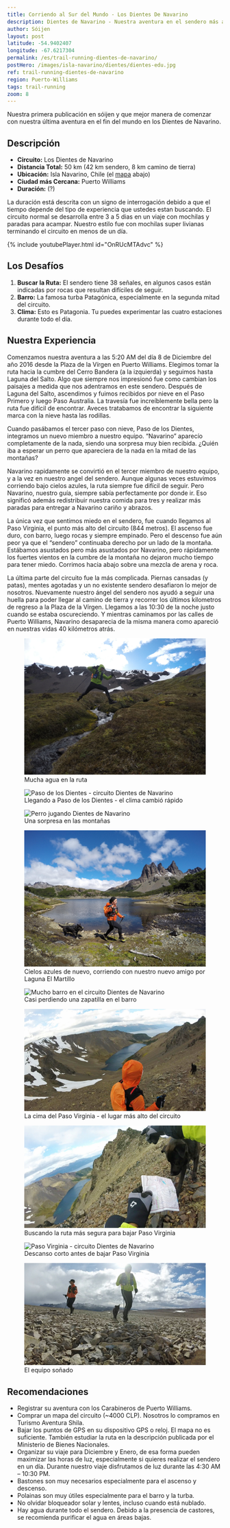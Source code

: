 ```yaml
---
title: Corriendo al Sur del Mundo - Los Dientes De Navarino
description: Dientes de Navarino - Nuestra aventura en el sendero más austral del mundo, junto a recomendaciones para terminar el circuito en un día.
author: Sóijen
layout: post
latitude: -54.9402407
longitude: -67.6217304
permalink: /es/trail-running-dientes-de-navarino/
postHero: /images/isla-navarino/dientes/dientes-edu.jpg
ref: trail-running-dientes-de-navarino
region: Puerto-Williams
tags: trail-running
zoom: 8
---
```

Nuestra primera publicación en sóijen y que mejor manera de comenzar con nuestra última aventura en el fin del mundo en los Dientes de Navarino.

<h2>Descripción</h2>
<ul class="post-stats bullets">
  <li><strong>Circuito:</strong> Los Dientes de Navarino</li>
  <li><strong>Distancia Total:</strong> 50 km (42 km sendero, 8 km camino de tierra)</li>
  <li><strong>Ubicación:</strong> Isla Navarino, Chile (el <a href="#map">mapa</a> abajo)</li>
  <li><strong>Ciudad más Cercana:</strong> Puerto Williams</li>
  <li><strong>Duración:</strong> (?)</li>
</ul>

La duración está descrita con un signo de interrogación debido a que el tiempo depende del tipo de experiencia que ustedes estan buscando. El circuito normal se desarrolla entre 3 a 5 dias en un viaje con mochilas y paradas para acampar. Nuestro estilo fue con mochilas super livianas terminando el circuito en menos de un día.

{% include youtubePlayer.html id="OnRUcMTAdvc" %}

<h2>Los Desafíos</h2>
<ol>
  <li><strong>Buscar la Ruta:</strong> El sendero tiene 38 señales, en algunos casos están indicadas por rocas que resultan difíciles de seguir.</li>
  <li><strong>Barro:</strong> La famosa turba Patagónica, especialmente en la segunda mitad del circuito.</li>
  <li><strong>Clima:</strong> Esto es Patagonia. Tu puedes experimentar las cuatro estaciones durante todo el día.</li>
</ol>

<h2>Nuestra Experiencia</h2>

Comenzamos nuestra aventura a las 5:20 AM  del día 8 de Diciembre del año 2016 desde la Plaza de la Vírgen en Puerto Williams. Elegimos tomar la ruta hacia la cumbre del Cerro Bandera (a la izquierda) y seguimos hasta Laguna del Salto. Algo que siempre nos impresionó fue como cambian los paisajes a medida que nos adentramos en este sendero. Después de Laguna del Salto, ascendimos y fuimos recibidos por nieve en el Paso Primero  y luego Paso Australia. La travesía fue increíblemente bella pero la ruta fue difícil de encontrar. Aveces tratabamos de encontrar la siguiente marca con la nieve hasta las rodillas.

Cuando pasábamos el tercer paso con nieve, Paso de los Dientes, integramos un nuevo miembro a nuestro equipo. “Navarino” aparecío completamente de la nada, siendo una sorpresa  muy bien recibida. ¿Quién iba a esperar un perro que apareciera de la nada en la mitad de las montañas?

Navarino rapidamente se convirtió en el tercer miembro de nuestro equipo, y a la vez en nuestro angel del sendero. Aunque algunas veces estuvimos corriendo bajo cielos azules, la ruta siempre fue difícil de seguir. Pero Navarino, nuestro guía, siempre sabía perfectamente por donde ir. Eso significó además redistribuir nuestra comida para tres y realizar más paradas para entregar a Navarino cariño y abrazos.

La única vez que sentimos miedo en el sendero, fue cuando llegamos al Paso Virginia, el punto más alto del circuito (844 metros). El ascenso fue duro, con barro, luego rocas y siempre empinado. Pero el descenso fue aún peor ya que el “sendero” continuaba derecho por un lado de la montaña. Estábamos asustados pero más asustados por Navarino, pero rápidamente los fuertes vientos en la cumbre de la montaña no dejaron mucho tiempo para tener miedo. Corrimos hacia abajo sobre una mezcla de arena y roca.

La última parte del circuito fue la más complicada. Piernas cansadas (y patas), mentes agotadas y un no existente sendero desafiaron lo mejor de nosotros. Nuevamente nuestro ángel del sendero nos ayudó a seguir una huella para poder llegar al camino de tierra y recorrer los últimos kilometros de regreso a la Plaza de la Vírgen. Llegamos a las 10:30 de la noche justo cuando se estaba oscureciendo. Y mientras caminamos por las calles de Puerto Williams, Navarino desaparecia de la misma manera como apareció en nuestras vidas 40 kilómetros atrás.

<figure class="figure">
  <img class="image" src="/images/isla-navarino/dientes/e-jumping.jpg"
      alt="Circuito Dientes de Navarino - trail running">
     <figcaption class="img-caption">Mucha agua en la ruta</figcaption>
</figure>
<figure class="figure">
  <img class="image" src="/images/isla-navarino/dientes/j-paso-snow.jpg"
      alt="Paso de los Dientes - circuito Dientes de Navarino">
     <figcaption class="img-caption">Llegando a Paso de los Dientes - el clima cambió rápido</figcaption>
</figure>
<figure class="figure">
  <img class="image" src="/images/isla-navarino/dientes/snow-gif.gif"
      alt="Perro jugando Dientes de Navarino">
     <figcaption class="img-caption">Una sorpresa en las montañas</figcaption>
</figure>
<figure class="figure">
  <img class="image" src="/images/isla-navarino/dientes/j-n-running.jpg"
      alt="Correr en las montañas con un perro - Dientes de Navarino">
     <figcaption class="img-caption">Cielos azules de nuevo, corriendo con nuestro nuevo amigo por Laguna El Martillo</figcaption>
</figure>
<figure class="figure">
  <img class="image" src="/images/isla-navarino/dientes/turba-gif.gif"
      alt="Mucho barro en el circuito Dientes de Navarino">
     <figcaption class="img-caption">Casi perdiendo una zapatilla en el barro</figcaption>
</figure>
<figure class="figure">
  <img class="image" src="/images/isla-navarino/dientes/j-n-virginia.jpg"
      alt="Paso Virginia - circuito Dientes de Navarino">
     <figcaption class="img-caption">La cima del Paso Virginia - el lugar más alto del circuito</figcaption>
</figure>
<figure class="figure">
  <img class="image" src="/images/isla-navarino/dientes/n-e-virginia.jpg"
      alt="Paso Virginia - circuito Dientes de Navarino">
     <figcaption class="img-caption">Buscando la ruta más segura para bajar Paso Virginia</figcaption>
</figure>
<figure class="figure">
  <img class="image" src="/images/isla-navarino/dientes/j-n-sitting.jpg"
      alt="Paso Virginia - circuito Dientes de Navarino">
     <figcaption class="img-caption">Descanso corto antes de bajar Paso Virginia</figcaption>
</figure>
<figure class="figure">
  <img class="image" src="/images/isla-navarino/dientes/j-e-n-running.jpg"
      alt="Correr en las montañas con un perro - Dientes de Navarino">
     <figcaption class="img-caption">El equipo soñado</figcaption>
</figure>

<h2>Recomendaciones</h2>
<ul class="post-stats bullets">
  <li>Registrar su aventura con los Carabineros de Puerto Williams.</li>
  <li>Comprar un mapa del circuito (~4000 CLP). Nosotros lo compramos en Turismo Aventura Shila.</li>
  <li>Bajar los puntos de GPS en su dispositivo GPS o reloj. El mapa no es suficiente. También estudiar la ruta en la descripción publicada por el Ministerio de Bienes Nacionales.</li>
  <li>Organizar su viaje para Diciembre y Enero, de esa forma pueden maximizar las horas de luz, especialmente si quieres realizar el sendero en un día. Durante nuestro viaje disfrutamos de luz durante las 4:30 AM –  10:30 PM.</li>
  <li>Bastones son muy necesarios especialmente para el ascenso y descenso.</li>
  <li>Polainas son muy útiles especialmente para el barro y la turba.</li>
  <li>No olvidar bloqueador solar y lentes, incluso cuando está nublado.</li>
  <li>Hay agua durante todo el sendero. Debido a la presencia de castores, se recomienda purificar el agua en áreas bajas.</li>
</ul>
